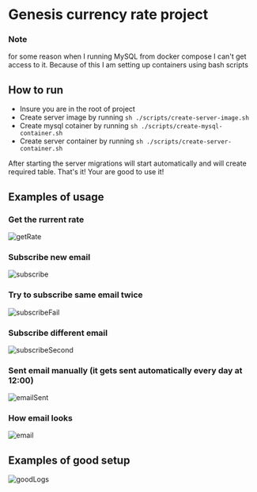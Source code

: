 # Genesis currency rate project

### Note
for some reason when I running MySQL from docker compose I can't get access to it. Because of this I am setting up containers using bash scripts

## How to run
- Insure you are in the root of project
- Create server image by running `sh ./scripts/create-server-image.sh`
- Create mysql cotainer by running `sh ./scripts/create-mysql-container.sh`
- Create server container by running `sh ./scripts/create-server-container.sh`

After starting the server migrations will start automatically and will create required table.
That's it! Your are good to use it!

## Examples of usage
### Get the rurrent rate
![getRate](img/getRate.png)
### Subscribe new email
![subscribe](img/subscribe.png)
### Try to subscribe same email twice
![subscribeFail](img/subscribeFail.png)
### Subscribe different email
![subscribeSecond](img/subscribeSecond.png)
### Sent email manually (it gets sent automatically every day at 12:00)
![emailSent](img/emailSent.png)
### How email looks
![email](img/email.png)

## Examples of good setup
![goodLogs](img/goodLogs.png)